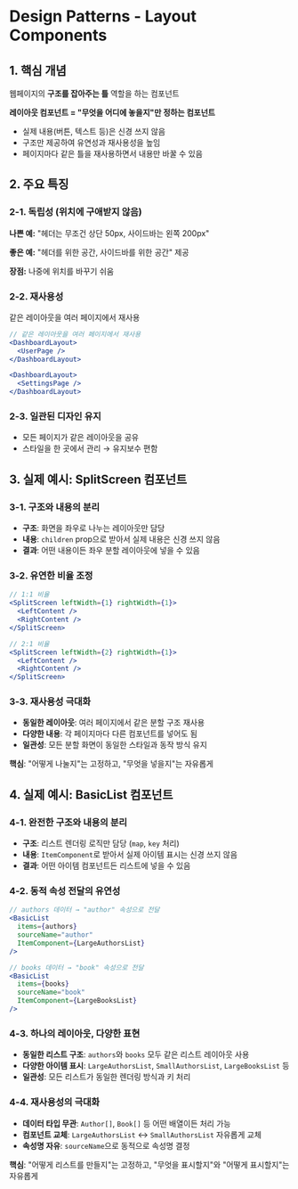 # Design Patterns - Layout Components

## 1. 핵심 개념

웹페이지의 **구조를 잡아주는 틀** 역할을 하는 컴포넌트

**레이아웃 컴포넌트 = "무엇을 어디에 놓을지"만 정하는 컴포넌트**

- 실제 내용(버튼, 텍스트 등)은 신경 쓰지 않음
- 구조만 제공하여 유연성과 재사용성을 높임
- 페이지마다 같은 틀을 재사용하면서 내용만 바꿀 수 있음

## 2. 주요 특징

### 2-1. 독립성 (위치에 구애받지 않음)

**나쁜 예:**
"헤더는 무조건 상단 50px, 사이드바는 왼쪽 200px"

**좋은 예:**
"헤더를 위한 공간, 사이드바를 위한 공간" 제공

**장점:** 나중에 위치를 바꾸기 쉬움

### 2-2. 재사용성

같은 레이아웃을 여러 페이지에서 재사용

```jsx
// 같은 레이아웃을 여러 페이지에서 재사용
<DashboardLayout>
  <UserPage />
</DashboardLayout>

<DashboardLayout>
  <SettingsPage />
</DashboardLayout>
```

### 2-3. 일관된 디자인 유지

- 모든 페이지가 같은 레이아웃을 공유
- 스타일을 한 곳에서 관리 → 유지보수 편함

## 3. 실제 예시: SplitScreen 컴포넌트

### 3-1. 구조와 내용의 분리

- **구조**: 화면을 좌우로 나누는 레이아웃만 담당
- **내용**: `children` prop으로 받아서 실제 내용은 신경 쓰지 않음
- **결과**: 어떤 내용이든 좌우 분할 레이아웃에 넣을 수 있음

### 3-2. 유연한 비율 조정

```jsx
// 1:1 비율
<SplitScreen leftWidth={1} rightWidth={1}>
  <LeftContent />
  <RightContent />
</SplitScreen>

// 2:1 비율
<SplitScreen leftWidth={2} rightWidth={1}>
  <LeftContent />
  <RightContent />
</SplitScreen>
```

### 3-3. 재사용성 극대화

- **동일한 레이아웃**: 여러 페이지에서 같은 분할 구조 재사용
- **다양한 내용**: 각 페이지마다 다른 컴포넌트를 넣어도 됨
- **일관성**: 모든 분할 화면이 동일한 스타일과 동작 방식 유지

**핵심**: "어떻게 나눌지"는 고정하고, "무엇을 넣을지"는 자유롭게

## 4. 실제 예시: BasicList 컴포넌트

### 4-1. 완전한 구조와 내용의 분리

- **구조**: 리스트 렌더링 로직만 담당 (`map`, `key` 처리)
- **내용**: `ItemComponent`로 받아서 실제 아이템 표시는 신경 쓰지 않음
- **결과**: 어떤 아이템 컴포넌트든 리스트에 넣을 수 있음

### 4-2. 동적 속성 전달의 유연성

```jsx
// authors 데이터 → "author" 속성으로 전달
<BasicList
  items={authors}
  sourceName="author"
  ItemComponent={LargeAuthorsList}
/>

// books 데이터 → "book" 속성으로 전달
<BasicList
  items={books}
  sourceName="book"
  ItemComponent={LargeBooksList}
/>
```

### 4-3. 하나의 레이아웃, 다양한 표현

- **동일한 리스트 구조**: `authors`와 `books` 모두 같은 리스트 레이아웃 사용
- **다양한 아이템 표시**: `LargeAuthorsList`, `SmallAuthorsList`, `LargeBooksList` 등
- **일관성**: 모든 리스트가 동일한 렌더링 방식과 키 처리

### 4-4. 재사용성의 극대화

- **데이터 타입 무관**: `Author[]`, `Book[]` 등 어떤 배열이든 처리 가능
- **컴포넌트 교체**: `LargeAuthorsList` ↔ `SmallAuthorsList` 자유롭게 교체
- **속성명 자유**: `sourceName`으로 동적으로 속성명 결정

**핵심**: "어떻게 리스트를 만들지"는 고정하고, "무엇을 표시할지"와 "어떻게 표시할지"는 자유롭게
